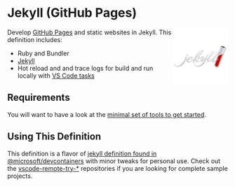 # Jekyll (GitHub Pages)
[<img align="right" alt=".NET" width="128rem" src="https://raw.githubusercontent.com/github/explore/80688e429a7d4ef2fca1e82350fe8e3517d3494d/topics/jekyll/jekyll.png" />][jekyll-resources]

Develop [GitHub Pages][gh-pages-docs] and static websites in Jekyll. This definition includes:
- Ruby and Bundler
- [Jekyll][jekyll-cli-docs]
- Hot reload and and trace logs for build and run locally with [VS Code tasks][vscode-tasks]

## Requirements
You will want to have a look at the [minimal set of tools to get started][devcontainers-requirements].

## Using This Definition
This definition is a flavor of [jekyll definition found in @microsoft/devcontainers][ms-devcontainer-jekyll] with minor tweaks for personal use. Check out the [vscode-remote-try-*][vscode-remote-try-search-query] repositories if you are looking for complete sample projects.

[jekyll-resources]: https://github.com/topics/jekyll?l=ruby
[gh-pages-docs]: https://guides.github.com/features/pages/
[jekyll-cli-docs]: https://jekyllrb.com/docs/configuration/options/#build-command-options
[vscode-tasks]: .vscode/tasks.json
[nodejs-docs]: https://
[devcontainers-requirements]: https://github.com/kosalanuwan/devcontainers/#readme
[ms-devcontainer-jekyll]: https://github.com/microsoft/vscode-dev-containers/tree/master/containers/jekyll
[vscode-remote-try-search-query]: https://github.com/search?o=desc&q=vscode-remote-try-&s=updated&type=repositories
